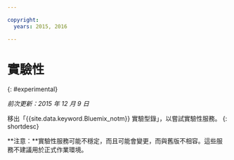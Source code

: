 ```yaml
---

copyright:
  years: 2015, 2016

---
```


# 實驗性
{: #experimental}

*前次更新：2015 年 12 月 9 日*

移出「{{site.data.keyword.Bluemix_notm}} 實驗型錄」，以嘗試實驗性服務。
{: shortdesc} 



**注意：**實驗性服務可能不穩定，而且可能會變更，而與舊版不相容。這些服務不建議用於正式作業環境。 

